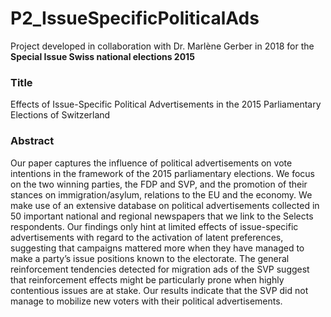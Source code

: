 # P2_IssueSpecificPoliticalAds
Project developed in collaboration with Dr. Marlène Gerber in 2018 for the **Special Issue Swiss national elections 2015**
### Title
Effects of Issue-Specific Political Advertisements in the 2015 Parliamentary Elections of Switzerland
### Abstract
Our paper captures the influence of political advertisements on vote intentions in the framework of the 2015 parliamentary elections. We focus on the two winning parties, the FDP and SVP, and the promotion of their stances on immigration/asylum, relations to the EU and the economy. We make use of an extensive database on political advertisements collected in 50 important national and regional newspapers that we link to the Selects respondents. Our findings only hint at limited effects of issue-specific advertisements with regard to the activation of latent preferences, suggesting that campaigns mattered more when they have managed to make a party’s issue positions known to the electorate. The general reinforcement tendencies detected for migration ads of the SVP suggest that reinforcement effects might be particularly prone when highly contentious issues are at stake. Our results indicate that the SVP did not manage to mobilize new voters with their political advertisements.
